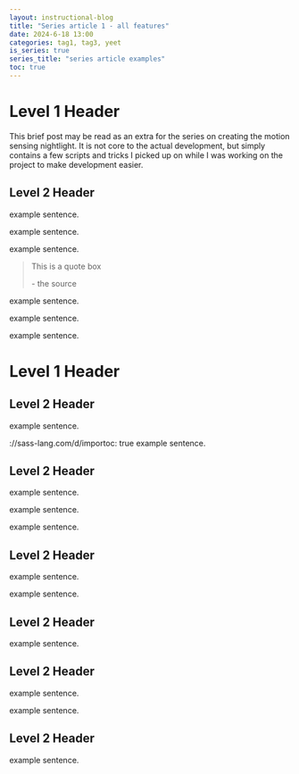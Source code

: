 ```yaml
---
layout: instructional-blog
title: "Series article 1 - all features"
date: 2024-6-18 13:00
categories: tag1, tag3, yeet
is_series: true
series_title: "series article examples"
toc: true
---
```


# Level 1 Header

This brief post may be read as an extra for the series on creating the motion sensing nightlight. It is not core to the actual development, but simply contains a few scripts and tricks I picked up on while I was working on the project to make development easier.

## Level 2 Header

example sentence.

example sentence.

example sentence.

> This is a quote box
>
> \- the source

example sentence.

example sentence.

example sentence.


# Level 1 Header

## Level 2 Header

example sentence.

://sass-lang.com/d/importoc: true
example sentence.
## Level 2 Header
example sentence.

example sentence.

example sentence.
## Level 2 Header
example sentence.

example sentence.
## Level 2 Header
example sentence.
## Level 2 Header
example sentence.

example sentence.
## Level 2 Header
example sentence.
